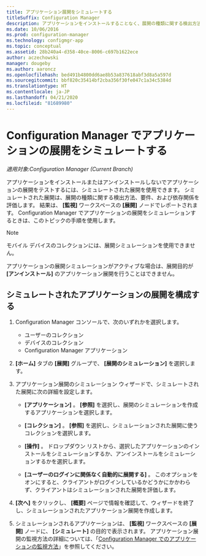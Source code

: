 ```yaml
---
title: アプリケーション展開をシミュレートする
titleSuffix: Configuration Manager
description: アプリケーションをインストールすることなく、展開の種類に関する検出方法、要件、および依存関係を評価します。
ms.date: 10/06/2016
ms.prod: configuration-manager
ms.technology: configmgr-app
ms.topic: conceptual
ms.assetid: 28b240a4-d358-40ce-8006-c697b1622ece
author: aczechowski
manager: dougeby
ms.author: aaroncz
ms.openlocfilehash: bed491b4800dd6ae8b53a837618abf3d8a5a597d
ms.sourcegitcommit: bbf820c35414bf2cba356f30fe047c1a34c5384d
ms.translationtype: HT
ms.contentlocale: ja-JP
ms.lasthandoff: 04/21/2020
ms.locfileid: "81689980"
---
```

# <a name="simulate-application-deployments-with-configuration-manager"></a>Configuration Manager でアプリケーションの展開をシミュレートする

*適用対象:Configuration Manager (Current Branch)*

アプリケーションをインストールまたはアンインストールしないでアプリケーションの展開をテストするには、シミュレートされた展開を使用できます。 シミュレートされた展開は、展開の種類に関する検出方法、要件、および依存関係を評価します。 結果は、 **[監視]** ワークスペースの **[展開]** ノードでレポートされます。 Configuration Manager でアプリケーションの展開をシミュレーションするときは、このトピックの手順を使用します。  

> [!NOTE]  
> モバイル デバイスのコレクションには、展開シミュレーションを使用できません。  
>   
> アプリケーションの展開シミュレーションがアクティブな場合は、展開目的が **[アンインストール]** のアプリケーション展開を行うことはできません。  

## <a name="configure-a-simulated-application-deployment"></a>シミュレートされたアプリケーションの展開を構成する

1.  Configuration Manager コンソールで、次のいずれかを選択します。  
    -   ユーザーのコレクション  
    -   デバイスのコレクション  
    -   Configuration Manager アプリケーション  

2.  **[ホーム]** タブの **[展開]** グループで、 **[展開のシミュレーション]** を選択します。  

3.  アプリケーション展開のシミュレーション ウィザードで、シミュレートされた展開に次の詳細を設定します。  

    -   **[アプリケーション]** 。 **[参照]** を選択し、展開のシミュレーションを作成するアプリケーションを選択します。  

    -   **[コレクション]** 。 **[参照]** を選択し、シミュレーションされた展開に使うコレクションを選択します。  

    -   **[操作]** 。 ドロップダウン リストから、選択したアプリケーションのインストールをシミュレーションするか、アンインストールをシミュレーションするかを選択します。  

    -   **[ユーザーのログインに関係なく自動的に展開する]** 。 このオプションをオンにすると、クライアントがログインしているかどうかにかかわらず、クライアントはシミュレーションされた展開を評価します。  

4.  **[次へ]** をクリックし、 **[概要]** ページで情報を確認して、ウィザードを終了し、シミュレーションされたアプリケーション展開を作成します。  

5.  シミュレーションされるアプリケーションは、 **[監視]** ワークスペースの **[展開]** ノードに、 **[シミュレート]** の目的で表示されます。 アプリケーション展開の監視方法の詳細については、「[Configuration Manager でのアプリケーションの監視方法](../../apps/deploy-use/monitor-applications-from-the-console.md)」を参照してください。  

